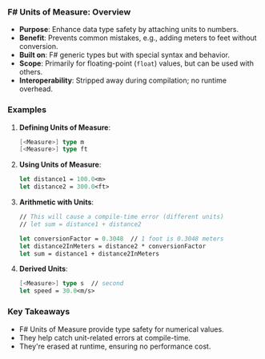 ### F# Units of Measure: Overview

- **Purpose**: Enhance data type safety by attaching units to numbers.
- **Benefit**: Prevents common mistakes, e.g., adding meters to feet without conversion.
- **Built on**: F# generic types but with special syntax and behavior.
- **Scope**: Primarily for floating-point (`float`) values, but can be used with others.
- **Interoperability**: Stripped away during compilation; no runtime overhead.

### Examples

1. **Defining Units of Measure**:
    ```fsharp
    [<Measure>] type m
    [<Measure>] type ft
    ```

2. **Using Units of Measure**:
    ```fsharp
    let distance1 = 100.0<m>
    let distance2 = 300.0<ft>
    ```

3. **Arithmetic with Units**:
    ```fsharp
    // This will cause a compile-time error (different units)
    // let sum = distance1 + distance2

    let conversionFactor = 0.3048  // 1 foot is 0.3048 meters
    let distance2InMeters = distance2 * conversionFactor
    let sum = distance1 + distance2InMeters
    ```

4. **Derived Units**:
    ```fsharp
    [<Measure>] type s  // second
    let speed = 30.0<m/s>
    ```

### Key Takeaways

- F# Units of Measure provide type safety for numerical values.
- They help catch unit-related errors at compile-time.
- They're erased at runtime, ensuring no performance cost.
